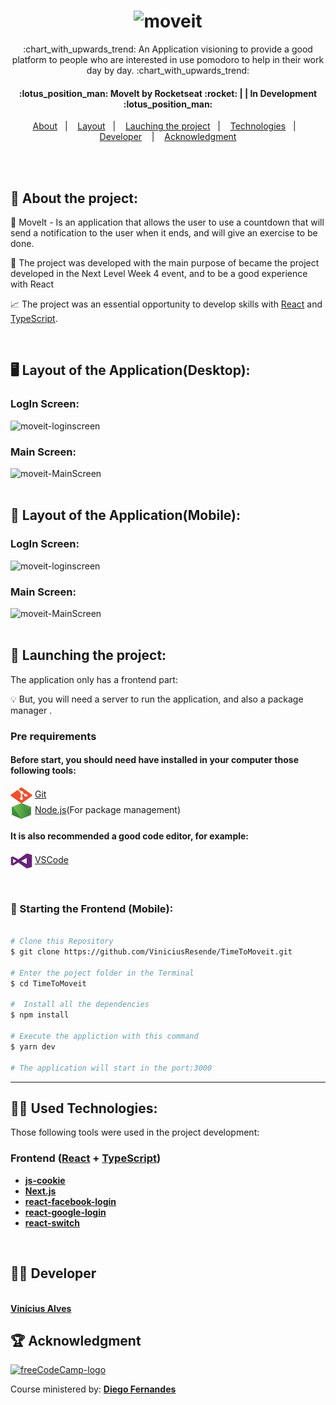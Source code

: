 <h1 align="center">
  <img alt="moveit" src="https://res.cloudinary.com/viniciusalvesdefaria/image/upload/v1614889350/NLW4/logo-full_mle1cd.svg" width="250px" />
</h1>
<p align= "center">:chart_with_upwards_trend: An Application visioning to provide a good platform to people who are interested in use pomodoro to help in their work day by day. :chart_with_upwards_trend:</p>

<h4 align="center"> 
	:lotus_position_man: MoveIt by Rocketseat :rocket: | | In Development  :lotus_position_man:
</h4>

<p align="center">
  <a href="#mag_right-about-the-project">About</a>&nbsp;&nbsp;&nbsp;|&nbsp;&nbsp;&nbsp;
  <a href="#desktop_computer-layout-of-the-applicationdesktop">Layout</a>&nbsp;&nbsp;&nbsp;|&nbsp;&nbsp;&nbsp;
  <a href="#rocket-launching-the-project">Lauching the project</a>&nbsp;&nbsp;&nbsp;|&nbsp;&nbsp;&nbsp;
  <a href="#man_technologist-used-technologies">Technologies</a>&nbsp;&nbsp;&nbsp;|&nbsp;&nbsp;&nbsp;
  <a href="#raising_hand_man-developer">Developer</a> &nbsp;&nbsp;&nbsp;|&nbsp;&nbsp;&nbsp;
  <a href="#trophy-acknowledgment">Acknowledgment</a> 
</p>

</br>
</br>

## :mag_right: About the project:

:man_dancing:  MoveIt - Is an application that allows the user to use a countdown that will send a notification to the user when it ends, and will give an exercise to be done.

:rocket: The project was developed with the main purpose of became the project developed in the Next Level Week 4 event, and to be a good experience with React

:chart_with_upwards_trend: The project was an essential opportunity to develop skills with [React](https://reactjs.org/) and [TypeScript](https://www.typescriptlang.org/).  

</br>

## :desktop_computer: Layout of the Application(Desktop):

### LogIn Screen:
 <img alt="moveit-loginscreen" src="https://res.cloudinary.com/viniciusalvesdefaria/image/upload/v1614894181/NLW4/logindesktopmoveit_jokojr.gif">
 
### Main Screen:
 <img alt="moveit-MainScreen" src="https://res.cloudinary.com/viniciusalvesdefaria/image/upload/v1614894361/NLW4/maindesktopmoveit_eubvts.gif">
 
 
</br>
</br>
 
## :iphone: Layout of the Application(Mobile):

### LogIn Screen:
 <img alt="moveit-loginscreen" src="https://res.cloudinary.com/viniciusalvesdefaria/image/upload/v1614893788/NLW4/loginmobilemoveit_bcz44y.gif">
 
### Main Screen:
 <img alt="moveit-MainScreen" src="https://res.cloudinary.com/viniciusalvesdefaria/image/upload/v1614893988/NLW4/mainmobilemoveit_wzyhke.gif">
 

</br>
</br>

## :rocket: Launching the project:

The application only has a frontend part:

:bulb: But, you will need a server to run the application, and also a package manager .

### Pre requirements
#### Before start, you should need have installed in your computer those following tools:
<img align="center" alt="GIT" height="25" width="35" src="https://raw.githubusercontent.com/devicons/devicon/master/icons/git/git-original.svg" style="max-width:100%;">  [Git](https://git-scm.com)</img>
</br>
<img align="center" alt="NodeJS" height="25" width="35" src="https://raw.githubusercontent.com/devicons/devicon/master/icons/nodejs/nodejs-original.svg" style="max-width:100%;"> [Node.js](https://nodejs.org/en/)(For package management)</img>
</br>

#### It is also recommended a good code editor, for example: 
<img align="center" alt="VisualStudioCode" height="25" width="35" src="https://raw.githubusercontent.com/devicons/devicon/master/icons/visualstudio/visualstudio-plain.svg" style="max-width:100%;"> [VSCode](https://code.visualstudio.com/)</img>

</br>
 
### :vibration_mode: Starting the Frontend (Mobile):
 
 ```bash 
 
 # Clone this Repository
 $ git clone https://github.com/ViniciusResende/TimeToMoveit.git
 
 # Enter the poject folder in the Terminal
 $ cd TimeToMoveit
 
 #  Install all the dependencies
 $ npm install

 # Execute the appliction with this command
 $ yarn dev
 
 # The application will start in the port:3000
 
 ```
 
 ---
 
## :man_technologist: Used Technologies:

Those following tools were used in the project development:

### **Frontend**  ([React](https://reactjs.org/) + [TypeScript](https://www.typescriptlang.org/))

-   **[js-cookie](https://www.npmjs.com/package/js-cookie)**
-   **[Next.js](https://nextjs.org/)**
-   **[react-facebook-login](https://www.npmjs.com/package/react-facebook-login)**
-   **[react-google-login](https://www.npmjs.com/package/react-google-login)**
-   **[react-switch](https://www.npmjs.com/package/react-switch)**

</br>

## :raising_hand_man: Developer

<a href="https://github.com/ViniciusResende">
 	<img src="https://res.cloudinary.com/viniciusalvesdefaria/image/upload/v1613257612/foto_perfil_rounded_mv1cpi.png" width="100px;" alt=""/>
 <br />
 	<b>Vinícius Alves</b></a> <a href="https://github.com/ViniciusResende" title="Vinícius Alves"></a>
 <br />
 
## :trophy: Acknowledgment

<a href="https://rocketseat.com.br/">
 	<img src="https://pbs.twimg.com/profile_images/1291682473592659968/sEorc6oh.jpg" width="300px;" alt="freeCodeCamp-logo"/>
 </a> 
 <br />
 	<p>Course ministered by: <a href="https://github.com/diego3g"><b>Diego Fernandes</b></a></p>
 <br />


